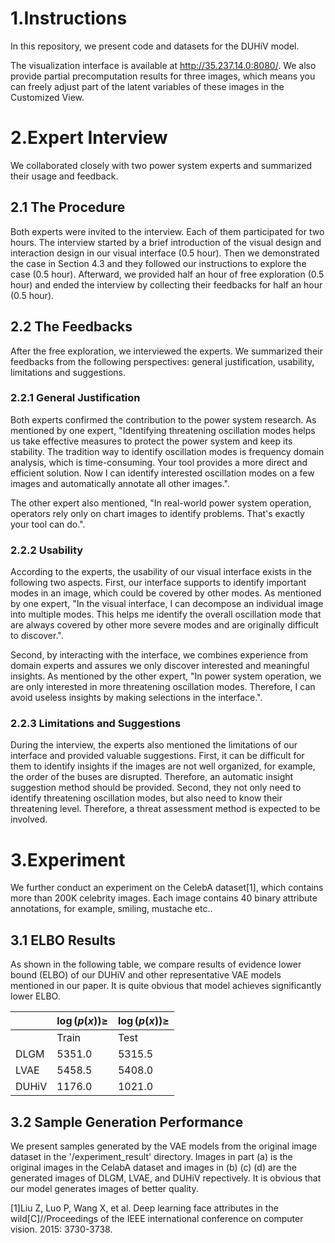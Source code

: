 # 1.Instructions

In this repository, we present code and datasets for the DUHiV model. 

The visualization interface is available at http://35.237.14.0:8080/. We also provide partial precomputation results for three images, which means you can freely adjust part of the latent variables of these images in the Customized View.

# 2.Expert Interview

We collaborated closely with two power system experts and summarized their usage and feedback.

## 2.1 The Procedure

Both  experts were invited to the interview. Each of them participated for two hours. The interview started by a brief introduction of the visual design and interaction design in our visual interface (0.5 hour). Then we demonstrated the case in Section 4.3 and they followed our instructions to explore the case (0.5 hour). Afterward, we provided half an hour of free exploration (0.5 hour) and ended the interview by collecting their feedbacks for half an hour (0.5 hour).

## 2.2 The Feedbacks

After the free exploration, we interviewed the experts. We summarized their feedbacks from the following perspectives: general justification, usability, limitations and suggestions.

### 2.2.1 General Justification

Both experts confirmed the contribution to the power system research. As mentioned by one expert, "Identifying threatening oscillation modes helps us take effective measures to protect the power system and keep its stability. The tradition way to identify oscillation modes is frequency domain analysis, which is time-consuming. Your tool provides a more direct and efficient solution. Now I can identify interested oscillation modes on a few images and automatically annotate all other images.".

The other expert also mentioned, "In real-world power system operation, operators rely only on chart images to identify problems. That's exactly your tool can do.".

### 2.2.2 Usability

According to the experts, the usability of our visual interface exists in the following two aspects. First, our interface supports to identify important modes in an image, which could be covered by other modes. As mentioned by one expert, "In the visual interface, I can decompose an individual image into multiple modes. This helps me identify the overall oscillation mode that are always covered by other more severe modes and are originally difficult to discover.".

Second, by interacting with the interface, we combines experience from domain experts and assures we only discover interested and meaningful insights. As mentioned by the other expert, "In power system operation, we are only interested in more threatening oscillation modes. Therefore, I can avoid useless insights by making selections in the interface.".

### 2.2.3 Limitations and Suggestions

During the interview, the experts also mentioned the limitations of our interface and provided valuable suggestions. First, it can be difficult for them to identify insights if the images are not well organized, for example, the order of the buses are disrupted. Therefore, an automatic insight  suggestion method should be provided. Second, they not only need to identify threatening oscillation modes, but also need to know their threatening level. Therefore, a threat assessment method is expected to be involved.

# 3.Experiment

We further conduct an experiment on the CelebA dataset[1], which contains more than 200K celebrity images. Each image contains 40 binary attribute annotations, for example,  smiling, mustache etc..

## 3.1 ELBO Results

As shown in the following table, we compare  results of evidence lower bound (ELBO) of our DUHiV and other representative VAE models mentioned in our paper. It is quite obvious that model achieves significantly lower ELBO.

|       | $\log(p(x)) \geq$ | $\log(p(x)) \geq$ |
| :---- | :---------------- | :---------------- |
|       | Train             | Test              |
| DLGM  | 5351.0            | 5315.5            |
| LVAE  | 5458.5            | 5408.0            |
| DUHiV | 1176.0            | 1021.0            |

## 3.2 Sample Generation Performance

We present samples generated by the VAE models from the original image dataset in the '/experiment_result' directory. Images in part (a) is the original images in the CelabA dataset and images in (b) (c) (d) are the generated images of DLGM, LVAE, and DUHiV repectively. It is obvious that our model generates images of better quality.

[1]Liu Z, Luo P, Wang X, et al. Deep learning face attributes in the wild[C]//Proceedings of the IEEE international conference on computer vision. 2015: 3730-3738.